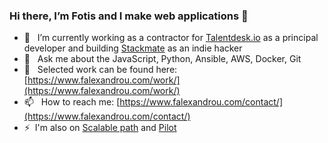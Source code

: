 ### Hi there, I’m Fotis and I make web applications 👋

- 🔭 &nbsp;&nbsp;I’m currently working as a contractor for [Talentdesk.io](https://talentdesk.io) as a principal developer and building [Stackmate](https://stackmate.io) as an indie hacker
- 💬 &nbsp;&nbsp;Ask me about the JavaScript, Python, Ansible, AWS, Docker, Git
- 💼 &nbsp;&nbsp;Selected work can be found here: [https://www.falexandrou.com/work/](https://www.falexandrou.com/work/)
- 📫 &nbsp;&nbsp;How to reach me: [https://www.falexandrou.com/contact/](https://www.falexandrou.com/contact/)
- ⚡&nbsp;&nbsp;I'm also on [Scalable path](https://www.scalablepath.com) and [Pilot](https://pilot.co/)

